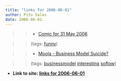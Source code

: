 ```yaml
---
title: "links for 2006-06-01"
author: Pito Salas
date: 2006-06-01
---
```



>>

>>   * [Comic for 31 May
2006](<http://www.dilbert.com/comics/dilbert/archive/dilbert-20060531.html>)

>>

>> (tags: [funny](<http://del.icio.us/pitosalas/funny>))

>>

>>   * [Moola - Business Model
Suicide?](<http://mashable.com/2006/05/31/moola-business-model-suicide/>)

>>

>> (tags: [businessmodel](<http://del.icio.us/pitosalas/businessmodel>)
[interesting](<http://del.icio.us/pitosalas/interesting>)
[soflow](<http://del.icio.us/pitosalas/soflow>))

>>

>>


* **Link to site:** **[links for 2006-06-01](None)**
